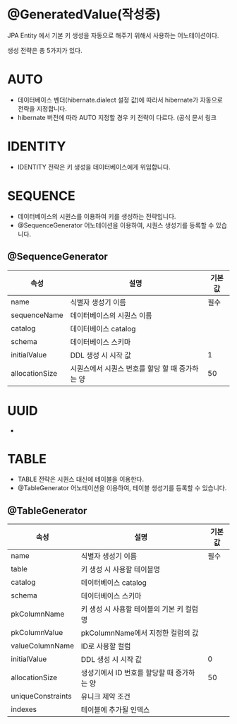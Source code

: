 # @GeneratedValue(작성중)

JPA Entity 에서 기본 키 생성을 자동으로 해주기 위해서 사용하는 어노테이션이다.

생성 전략은 총 5가지가 있다.

# AUTO

- 데이터베이스 벤더(hibernate.dialect 설정 값)에 따라서 hibernate가 자동으로 전략을 지정합니다.
- hibernate 버전에 따라 AUTO 지정할 경우 키 전략이 다르다. (공식 문서 링크

# IDENTITY

- IDENTITY 전략은 키 생성을 데이터베이스에게 위임합니다.

# SEQUENCE

- 데이터베이스의 시퀀스를 이용하여 키를 생성하는 전략입니다.
- @SequenceGenerator 어노테이션을 이용하여, 시퀀스 생성기를 등록할 수 있습니다.

## @SequenceGenerator

| 속성             | 설명                          | 기본값 | 
|----------------|-----------------------------|-----|
| name           | 식별자 생성기 이름                  | 필수  |
| sequenceName   | 데이터베이스의 시퀀스 이름              |     |
| catalog        | 데이터베이스 catalog              |     |
| schema         | 데이터베이스 스키마                  |     |
| initialValue   | DDL 생성 시 시작 값               | 1   |
| allocationSize | 시퀀스에서 시퀀스 번호를 할당 할 때 증가하는 양 | 50  |

# UUID
-

# TABLE

- TABLE 전략은 시퀀스 대신에 테이블을 이용한다.
- @TableGenerator 어노테이션을 이용하여, 테이블 생성기를 등록할 수 있습니다.

## @TableGenerator

| 속성                | 설명                        | 기본값 | 
|-------------------|---------------------------|-----|
| name              | 식별자 생성기 이름                | 필수  |
| table             | 키 생성 시 사용할 테이블명           |     |
| catalog           | 데이터베이스 catalog            |     |
| schema            | 데이터베이스 스키마                |     |
| pkColumnName      | 키 생성 시 사용할 테이블의 기본 키 컬럼명  |     |
| pkColumnValue     | pkColumnName에서 지정한 컬럼의 값  |     |
| valueColumnName   | ID로 사용할 컬럼                |     |
| initialValue      | DDL 생성 시 시작 값             | 0   |
| allocationSize    | 생성기에서 ID 번호를 할당할 때 증가하는 양 | 50  |
| uniqueConstraints | 유니크 제약 조건                 |     |
| indexes           | 테이블에 추가될 인덱스              |     |
